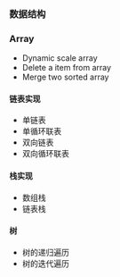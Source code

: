 ### 数据结构


### Array

- Dynamic scale array
- Delete a item from array
- Merge two sorted array

#### 链表实现

- 单链表
- 单循环联表
- 双向链表
- 双向循环联表

#### 栈实现

- 数组栈
- 链表栈

#### 树
- 树的递归遍历
- 树的迭代遍历